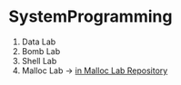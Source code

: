 # SystemProgramming

1. Data Lab
2. Bomb Lab
3. Shell Lab
4. Malloc Lab -> [in Malloc Lab Repository](https://github.com/Limm-jk/System_Programming_mallocLab)
